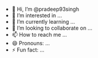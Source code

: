 - 👋 Hi, I’m @pradeep93singh
- 👀 I’m interested in ...
- 🌱 I’m currently learning ...
- 💞️ I’m looking to collaborate on ...
- 📫 How to reach me ...
- 😄 Pronouns: ...
- ⚡ Fun fact: ...

<!---
pradeep93singh/pradeep93singh is a ✨ special ✨ repository because its `README.md` (this file) appears on your GitHub profile.
You can click the Preview link to take a look at your changes.
--->

